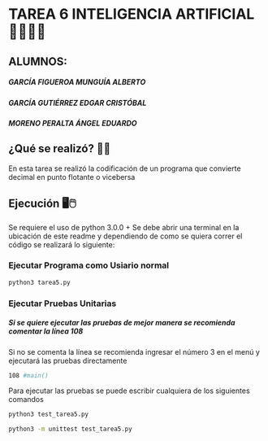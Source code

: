 # TAREA 6 INTELIGENCIA ARTIFICIAL 🤖👨🏻‍💻
## ALUMNOS:
##### _GARCÍA FIGUEROA MUNGUÍA ALBERTO_
##### _GARCÍA GUTIÉRREZ EDGAR CRISTÓBAL_
##### _MORENO PERALTA ÁNGEL EDUARDO_

## ¿Qué se realizó? 📐🔨
En esta tarea se realizó la codificación de un programa que convierte decimal en punto flotante o vicebersa 
## Ejecución 🖥🖱

Se requiere el uso de python 3.0.0 +
Se debe abrir una terminal en la ubicación de este readme y dependiendo de como se quiera correr el código se realizará lo siguiente:
### Ejecutar Programa como Usiario normal ###
```sh
python3 tarea5.py
```

### Ejecutar Pruebas Unitarias ###
##### Si se quiere ejecutar las pruebas de mejor manera se recomienda comentar la línea 108
Si no se comenta la línea se recomienda ingresar el número 3 en el menú y ejecutará las pruebas directamente
```sh
108 #main()
```
Para ejecutar las pruebas se puede escribir cualquiera de los siguientes comandos
```sh
python3 test_tarea5.py
```
```sh
python3 -m unittest test_tarea5.py
```